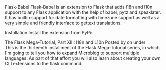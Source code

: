 Flask-Babel
Flask-Babel is an extension to Flask that adds i18n and l10n support to any Flask application with the help of babel, pytz and speaklater. It has builtin support for date formatting with timezone support as well as a very simple and friendly interface to gettext translations.

Installation
Install the extension from PyPi:

The Flask Mega-Tutorial, Part XIII: I18n and L10n
Posted by  on  under   
This is the thirteenth installment of the Flask Mega-Tutorial series, in which I'm going to tell you how to expand Microblog to support multiple languages. As part of that effort you will also learn about creating your own CLI extensions to the flask command.

